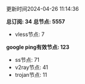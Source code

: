 更新时间2024-04-26 11:14:36

**总订阅: 34**
**总节点: 5557**
- vless节点: 7

**google ping有效节点: 123**
- ss节点: 71
- v2ray节点: 41
- trojan节点: 11
